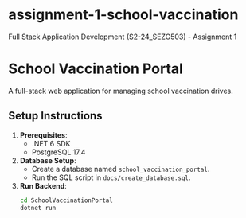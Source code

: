 # assignment-1-school-vaccination
Full Stack Application Development (S2-24_SEZG503) - Assignment 1

# School Vaccination Portal
A full-stack web application for managing school vaccination drives.

## Setup Instructions
1. **Prerequisites**:
   - .NET 6 SDK
   - PostgreSQL 17.4
2. **Database Setup**:
   - Create a database named `school_vaccination_portal`.
   - Run the SQL script in `docs/create_database.sql`.
3. **Run Backend**:
   ```bash
   cd SchoolVaccinationPortal
   dotnet run
